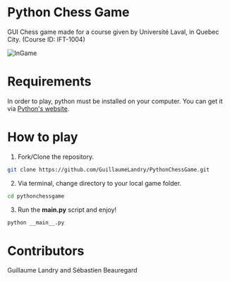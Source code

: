 # Python Chess Game

GUI Chess game made for a course given by Université Laval, in Quebec City. (Course ID: IFT-1004)

![InGame](https://github.com/GuillaumeLandry/PythonChessGame/assets/ingame.PNG)

# Requirements

In order to play, python must be installed on your computer. You can get it via [Python's website](https://www.python.org/).

# How to play

1. Fork/Clone the repository.
```bash
git clone https://github.com/GuillaumeLandry/PythonChessGame.git
```

2. Via terminal, change directory to your local game folder.
```bash
cd pythonchessgame
```

3. Run the __main.py__ script and enjoy!
```bash
python __main__.py
```

# Contributors

Guillaume Landry and Sébastien Beauregard
